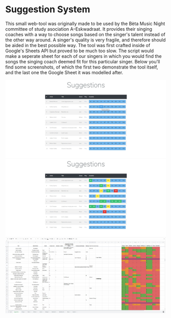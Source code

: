 # Suggestion System

This small web-tool was originally made to be used by the Bèta Music Night committee of study asociation A–Eskwadraat. It provides their singing coaches with a way to choose songs based on the singer's talent instead of the other way around. A singer's quality is very fragile, and therefore should be aided in the best possible way. The tool was first crafted inside of Google's Sheets API but proved to be much too slow. The script would make a seperate sheet for each of our singers in which you would find the songs the singing coach deemed fit for this particular singer. Below you'll find some screenshots, of which the first two demonstrate the tool itself, and the last one the Google Sheet it was modelled after.

![Empty table](screenshots/TableEmpty.jpeg)
![Filled table](screenshots/TableFilled.jpeg)
![Google Sheets](screenshots/GoogleSheets.jpeg)
